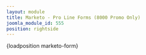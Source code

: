```yaml
---
layout: module
title: Marketo - Pro Line Forms (8000 Promo Only)
joomla_module_id: 555
position: rightside
---
```

<script type="text/javascript">// <![CDATA[
$(document).ready(function(){
            //
			//alert('hej!');
			$('.prospects').hide();
			$('.existing').hide();
			//
			$('.prospects-btn').click(function(){
				$('.existing').hide();
				$('.prospects').slideDown(1500, 'linear');
			});
			$('.existing-btn').click(function(){
				$('.prospects').hide();
				$('.existing').slideDown(1500, 'linear');
			});
});
// ]]></script>
{loadposition marketo-form}
